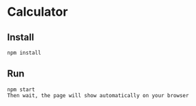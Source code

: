 # Calculator

## Install 
 `npm install`

 ## Run
 ```
 npm start
 Then wait, the page will show automatically on your browser
 ```
